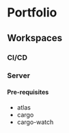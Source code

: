 # Portfolio

## Workspaces

### CI/CD

### Server

#### Pre-requisites

- atlas
- cargo
- cargo-watch
